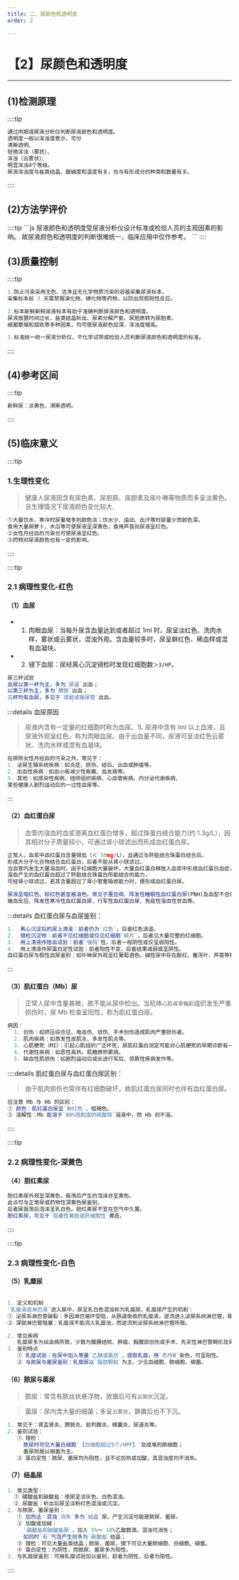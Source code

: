```yaml
---
title: 二、尿颜色和透明度
order: 2

---
```


# 【2】尿颜色和透明度

<kaodian :text="'临床检验基础记忆卡'" />

<!-- ###### 第七章 尿理学检验

> 临床检验基础 -->

<beitiL/>

---

## (1)检测原理

<son :text="'临床检验基础检验记忆卡'" text1="(1)检测原理" :textOption="[['了解','基础知识','相关专业知识'],['了解','基础知识','专业知识'],['了解','基础知识','专业知识']]" />

::::tip

```js
通过肉眼或尿液分析仪判断尿液颜色和透明度。
透明度一般以浑浊度表示，可分
清晰透明、
轻微浑浊（雾状）、
浑浊（云雾状）、
明显浑浊4个等级。
尿液浑浊度与盐类结晶、酸碱度和温度有关，也与有形成分的种类和数量有关。
```

::::

## (2)方法学评价

<son :text="'临床检验基础检验记忆卡'" text1="(2)方法学评价" :textOption="[['了解','相关专业知识','专业实践能力'],['了解','专业知识','专业实践能力'],['了解','专业知识','专业实践能力']]" />
::::tip
```js
尿液颜色和透明度受尿液分析仪设计标准或检验人员的主观因素的影响。
故尿液颜色和透明度的判断很难统一，临床应用中仅作参考。
```
::::

## (3)质量控制

<son :text="'临床检验基础检验记忆卡'" text1="(3)质量控制" :textOption="[['了解','专业知识','专业实践能力'],['了解','相关专业知识','专业实践能力'],['了解','相关专业知识','专业实践能力']]" />

::::tip

```js
1.防止污染采用无色、洁净且无化学物质污染的容器采集尿液标本，
采集标本前 3 天需禁服溴化物、碘化物等药物，以防出现假阳性反应。

2.标本新鲜新鲜尿液标本有助于准确判断尿液颜色和透明度。
尿液放置时间过长，盐类结晶析出、尿素分解产氨、尿胆原转为尿胆素、
细菌繁殖和腐败等多种因素，均可使尿液颜色加深、浑浊度增高。

3.标准统一统一尿液分析仪、干化学试带或检验人员判断尿液颜色和透明度的标准。
```

::::

## (4)参考区间

<son :text="'临床检验基础检验记忆卡'" text1="(4)参考区间" :textOption="[['了解','专业知识','专业实践能力'],['了解','相关专业知识','专业实践能力'],['了解','相关专业知识','专业实践能力']]" />

::::tip

```js
新鲜尿：淡黄色、清晰透明。
```

::::

## (5)临床意义

<son :text="'临床检验基础检验记忆卡'" text1="(5)临床意义" :textOption="[['了解','相关专业知识','专业实践能力'],['了解','专业知识','专业实践能力'],['了解','专业知识','专业实践能力']]" />

::::tip

### 1.生理性变化

> 健康人尿液因含有尿色素、尿胆原、尿胆素及尿卟啉等物质而多呈淡黄色。且生理情况下尿液颜色变化较大.

```js
①大量饮水、寒冷时尿量增多则颜色淡；饮水少、运动、出汗等时尿量少而颜色深。
食用大量胡萝卜、木瓜等可使尿液呈深黄色，食用芦荟则尿液呈红色。
②女性月经血的污染也可使尿液呈红色。
③药物对尿液颜色也有一定的影响。
```

::::

::::tip

### 2.1 病理性变化-红色

#### （1）血尿

- 1. 肉眼血尿：当每升尿含血量达到或者超过 1ml 时，尿呈淡红色、洗肉水样，雾状或云雾状，混浊外观。含血量较多时，尿呈鲜红色、稀血样或混有血凝块。
- 2. 镜下血尿：尿经离心沉淀镜检时发现红细胞数`＞3/HP`。

```js
尿三杯试验
血尿以第一杯为主，多为`尿道`出血；
以第三杯为主，多为`膀胱`出血；
三杯均有血尿，多见于`肾脏或输尿管`出血。
```

:::details 血尿原因

> 尿液内含有一定量的红细胞时称为血尿。1L 尿液中含有 lml 以上血液，且尿液外观呈红色，称为肉眼血尿。由于出血量不同，尿液可呈淡红色云雾状、洗肉水样或混有血凝块。

```js
在排除女性月经血的污染之外，常见于：
1. 泌尿生殖系统疾病：如炎症、损伤、结石、出血或肿瘤等。
2. 出血性疾病：如血小板减少性紫癜、血友病等。
3. 其他：如感染性疾病、结缔组织疾病、心血管疾病、内分泌代谢疾病、
某些健康人剧烈运动后的一过性血尿等。
```

:::

#### （2）血红蛋白尿

> 血管内溶血时血浆游离血红蛋白增多，超过珠蛋白结合能力(约 1.3g/L），因其相对分子质量较小，可通过肾小球滤出而形成血红蛋白尿。

```js
正常人，血浆中血红蛋白含量很低（＜ 50mg/L），且通过与肝脏结合珠蛋白结合后，
形成大分子化合物结合血红蛋白，后者不能从肾小球滤过。
当血管内发生大量溶血时，由于红细胞大量破坏，大量血红蛋白释放入血浆中形成血红蛋白血症，
溶血产生的血红蛋白超过了肝脏结合珠蛋白所能结合的能力，
可经肾小球滤过，若其含量超过了肾小管重吸收能力时，便形成血红蛋白尿。

尿液呈暗红色、棕红色甚至酱油色。常见于蚕豆病、阵发性睡眠性血红蛋白尿(PNH)及血型不合的
输血反应、阵发性寒冷性血红蛋白尿、行军性血红蛋白尿、免疫性溶血性贫血等。
```

:::details 血红蛋白尿与血尿鉴别：

```js
1.  离心沉淀后的尿上清液：前者仍为`红色`，后者红色消退。
2.  镜检沉淀物：前者不见红细胞或仅见红细胞`碎片`，后者见大量完整的红细胞。
3.  用上清液作隐血试验：前者`强阳`性，后者一般阴性或仅呈弱阳性。
4.  用上清液作尿蛋白定性试验：前者阳性不变，后者结果减弱或呈阴性。
血红蛋白尿与假性血尿鉴别：如卟啉尿外观呈红葡萄酒色。碱性尿中存在酚红、番泻叶、芦荟等物质或酸性尿中存在氨基比林、磺胺等药物时，均显示不同程度的红色。
```

:::

#### （3）肌红蛋白（Mb）尿

> 正常人尿中含量甚微，故不能从尿中检出。当机体`心肌或骨骼肌`组织发生严重损伤时，尿 Mb 检查呈阳性，称为肌红蛋白尿。

```js
病因：
  1. 创伤：如挤压综合征、电击伤、烧伤、手术创伤造成肌肉严重损伤者。
  2. 肌肉疾病：如原发性皮肌炎、多发性肌炎等。
  3. 心肌梗死（MI）：引起心肌组织广泛坏死，尿肌红蛋白测定可能对心肌梗死的早期诊断有一定参考价值。
  4. 代谢性疾病：如恶性高热、肌糖原积累病。
  5. 缺血性肌损伤：如剧烈运动后或长途行军后、惊厥性疾病发作等。
```

::::details 肌红蛋白尿与血红蛋白尿区别：

> 由于肌肉损伤也常伴有红细胞破坏，故肌红蛋白尿同时也伴有血红蛋白尿。

```js
应注意 Mb 与 Hb 的区别：
① 颜色：肌红蛋白尿呈`粉红色`、暗褐色。
② 溶解性：Mb 能溶于`80%饱和度的硫酸铵`溶液中，而 Hb 则不溶。
```

::::

::::tip

### 2.2 病理性变化-深黄色

#### （4）胆红素尿

```js
胆红素尿外观呈深黄色，振荡后产生的泡沫亦呈黄色。
此点可与正常尿或药物性深黄色尿鉴别，
后者尿振荡后泡沫呈乳白色。胆红素尿不宜在空气中久置。
胆红素尿，可见于`阻塞性黄疸或肝细胞性`黄疸。
```

::::

::::tip

### 2.3 病理性变化-白色

#### （5）乳糜尿

```js

1. 定义和机制
`乳糜液或淋巴液`进入尿中，尿呈乳白色混浊称为乳糜尿。乳糜尿产生的机制：
① 泌尿系淋巴管破裂：多因淋巴循环受阻，从肠道吸收的乳糜液，逆流进入泌尿系统淋巴管，致使淋巴管内压不断增高而破裂，淋巴液进入尿中所致。
② 深部淋巴管阻塞：乳糜液不能流入乳糜池，而逆流到泌尿系统淋巴管所致。

2. 常见疾病
   乳糜尿多为丝虫病所致，少数为腹膜结核、肿瘤、胸腹部创伤或手术、先天性淋巴管畸形及肾病综合征等。
3. 鉴别特点
   ① 乳糜试验：在尿中加入等量`乙醚或氯仿`，提取乳糜，用`苏丹Ⅲ`染色，可呈阳性。
   ② 与脓尿与菌尿鉴别：乳糜尿以`脂肪颗粒`为主，少见血细胞、脓细胞、细菌。
```

#### （6）脓尿与菌尿

> 脓尿：常含有脓丝状悬浮物，放置后可有`云絮状`沉淀。

> 菌尿：尿内含大量的细菌；多呈`云雾状`，静置后也不下沉。

```js
1. 常见于：肾盂肾炎、膀胱炎、前列腺炎、精囊炎、尿道炎等。
2. 鉴别试验：
   ① 镜检：
     脓尿时可见大量白细胞`【白细胞超过5个/HPF】`及成堆的脓细胞；
     菌尿则是以细菌为主。
   ② 蛋白定性：脓尿、菌尿均为阳性，且不论加热或加酸，其混浊度均不消失。

```

#### （7）结晶尿

```js
1. 常见类型：
  ① 磷酸盐和碳酸盐：使尿呈淡灰色、白色混浊。
  ② 尿酸盐：析出后尿呈淡粉红色混浊或沉淀。
2. 与脓尿、菌尿鉴别：
   ① 加热法：混浊`消失`多为`结晶`尿。产生沉淀可能是脓尿、菌尿。
   ② 加酸或加碱：
     `磷酸盐和碳酸盐尿`，加入 5%～ 10%乙酸数滴，混浊可消失；
     如同时`有`气泡产生则多为`碳酸盐`结晶；
   ③ 镜检：可见大量盐类结晶；脓尿、菌尿，镜下可见大量脓细胞、白细胞、细菌。
   ④ 蛋白定性：为阴性，而脓尿、菌尿多为阳性。
3. 与乳糜尿鉴别：可用乳糜试验加以鉴别，前者为阴性，后者为阳性。

```

::::
